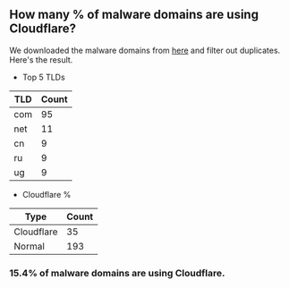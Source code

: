## How many % of malware domains are using Cloudflare?


We downloaded the malware domains from [here](https://urlhaus.abuse.ch) and filter out duplicates.
Here's the result.


[//]: # (start replacement)


- Top 5 TLDs

| TLD | Count |
| --- | --- |
| com | 95 |
| net | 11 |
| cn | 9 |
| ru | 9 |
| ug | 9 |


- Cloudflare %

| Type | Count |
| --- | --- |
| Cloudflare | 35 |
| Normal | 193 |


### 15.4% of malware domains are using Cloudflare.